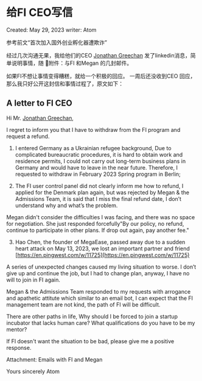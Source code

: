 # 给FI CEO写信

Created: May 29, 2023
writer: Atom

参考前文“首次加入国外创业孵化器遭欺诈”

经过几次沟通无果，我给他们的CEO [Jonathan Greechan](https://www.linkedin.com/in/ACoAAAAQWaoBtZkkEcKXO3ATK-kuYFGnuiLtJxI) 发了linkedin消息，简单说明事情，随 📧附件：与FI 和Megan 的几封邮件。

如果FI不想让事情变得糟糕，就给一个积极的回应。
一周后还没收到CEO 回应，那么我只好公开这封信和事情过程了，原文如下：




## А letter to FI CEO

Hi Mr.  [Jonathan Greechan](https://www.linkedin.com/in/ACoAAAAQWaoBtZkkEcKXO3ATK-kuYFGnuiLtJxI),  

I regret to inform you that I have to withdraw from the FI program and request a refund.

1. I entered Germany as a Ukrainian refugee background, Due to complicated bureaucratic procedures, it is hard to obtain work and residence permits, I could not carry out long-term business plans in Germany and would have to leave in the near future. Therefore, I requested to withdraw in February 2023 Spring program in Berlin;

2. The FI user control panel did not clearly inform me how to refund, I applied for the Denmark plan again, but was rejected by Megan & the Admissions Team, it is said that I miss the final refund date, I don’t understand why and what’s the problem.

Megan didn't consider the difficulties I was facing, and there was no space for negotiation. She just responded forcefully"By our policy, no refund, continue to participate in other plans. If drop out again, pay another fee."

3. Hao Chen, the founder of MegaEase, passed away due to a sudden heart attack on May 13, 2023, we lost an important partner and friend [https://en.pingwest.com/w/11725](https://en.pingwest.com/w/11725)

A series of unexpected changes caused my living situation to worse. I don’t give up and continue the job, but I had to change plan, anyway, I have no will to join in FI again.

Megan & the Admissions Team responded to my requests with arrogance and apathetic attitute which similar to an email bot, I can expect that the FI management team are not kind, the path of FI will be difficult.

There are other paths in life, Why should I be forced to join a startup incubator that lacks human care? What qualifications do you have to be my mentor?

If FI doesn't want the situation to be bad, please give me a positive response.

Attachment: Emails with FI and Megan

Yours sincerely
Atom
